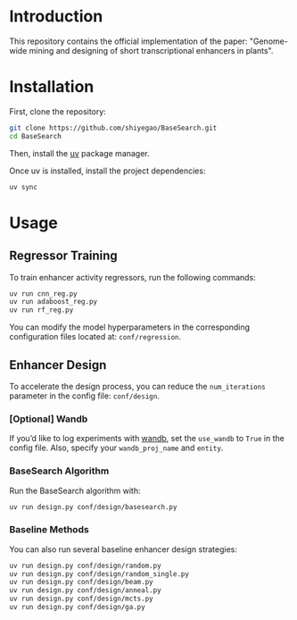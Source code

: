 # Introduction
This repository contains the official implementation of the paper: "Genome-wide mining and designing of short transcriptional enhancers in plants".

# Installation

First, clone the repository:
```bash
git clone https://github.com/shiyegao/BaseSearch.git
cd BaseSearch
```


Then, install the [uv](https://docs.astral.sh/uv/) package manager.

Once uv is installed, install the project dependencies:

```bash
uv sync
```


# Usage
## Regressor Training
To train enhancer activity regressors, run the following commands:

```bash
uv run cnn_reg.py
uv run adaboost_reg.py
uv run rf_reg.py
```

You can modify the model hyperparameters in the corresponding configuration files located at: `conf/regression`.

## Enhancer Design
To accelerate the design process, you can reduce the `num_iterations` parameter in the config file: `conf/design`.

### [Optional] Wandb

If you’d like to log experiments with [wandb](https://wandb.ai/site), set the `use_wandb` to `True` in the config file.
Also, specify your `wandb_proj_name` and `entity`.

### BaseSearch Algorithm
Run the BaseSearch algorithm with:
```bash
uv run design.py conf/design/basesearch.py
```

### Baseline Methods
You can also run several baseline enhancer design strategies:
```bash
uv run design.py conf/design/random.py
uv run design.py conf/design/random_single.py
uv run design.py conf/design/beam.py
uv run design.py conf/design/anneal.py
uv run design.py conf/design/mcts.py
uv run design.py conf/design/ga.py
```
